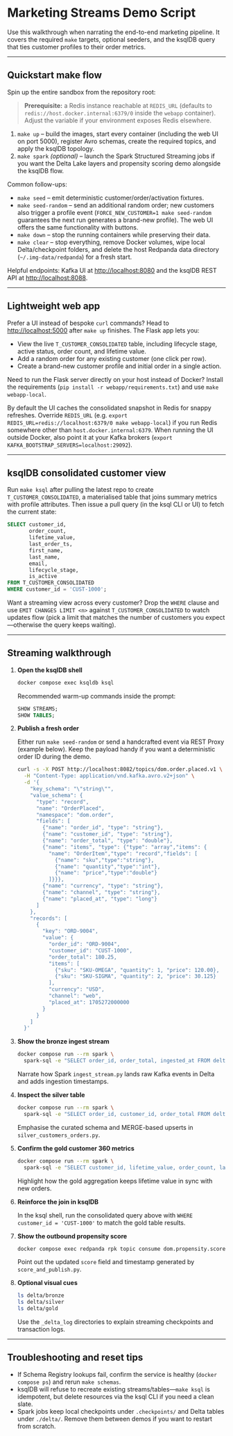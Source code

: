 # Marketing Streams Demo Script

Use this walkthrough when narrating the end-to-end marketing pipeline. It covers the required `make` targets, optional seeders, and the ksqlDB query that ties customer profiles to their order metrics.

---

## Quickstart make flow

Spin up the entire sandbox from the repository root:

> **Prerequisite:** a Redis instance reachable at `REDIS_URL` (defaults to `redis://host.docker.internal:6379/0` inside the `webapp` container). Adjust the variable if your environment exposes Redis elsewhere.

1. `make up` – build the images, start every container (including the web UI on port 5000), register Avro schemas, create the required topics, and apply the ksqlDB topology.
2. `make spark` *(optional)* – launch the Spark Structured Streaming jobs if you want the Delta Lake layers and propensity scoring demo alongside the ksqlDB flow.

Common follow-ups:

- `make seed` – emit deterministic customer/order/activation fixtures.
- `make seed-random` – send an additional random order; new customers also trigger a profile event (`FORCE_NEW_CUSTOMER=1 make seed-random` guarantees the next run generates a brand-new profile). The web UI offers the same functionality with buttons.
- `make down` – stop the running containers while preserving their data.
- `make clear` – stop everything, remove Docker volumes, wipe local Delta/checkpoint folders, and delete the host Redpanda data directory (`~/.img-data/redpanda`) for a fresh start.

Helpful endpoints: Kafka UI at <http://localhost:8080> and the ksqlDB REST API at <http://localhost:8088>.

---

## Lightweight web app

Prefer a UI instead of bespoke `curl` commands? Head to <http://localhost:5000> after `make up` finishes. The Flask app lets you:

- View the live `T_CUSTOMER_CONSOLIDATED` table, including lifecycle stage, active status, order count, and lifetime value.
- Add a random order for any existing customer (one click per row).
- Create a brand-new customer profile and initial order in a single action.

Need to run the Flask server directly on your host instead of Docker? Install the requirements (`pip install -r webapp/requirements.txt`) and use `make webapp-local`.

By default the UI caches the consolidated snapshot in Redis for snappy refreshes. Override `REDIS_URL` (e.g. `export REDIS_URL=redis://localhost:6379/0 make webapp-local`) if you run Redis somewhere other than `host.docker.internal:6379`.
When running the UI outside Docker, also point it at your Kafka brokers (`export KAFKA_BOOTSTRAP_SERVERS=localhost:29092`).

---

## ksqlDB consolidated customer view

Run `make ksql` after pulling the latest repo to create `T_CUSTOMER_CONSOLIDATED`, a materialised table that joins summary metrics with profile attributes. Then issue a pull query (in the ksql CLI or UI) to fetch the current state:

```sql
SELECT customer_id,
       order_count,
       lifetime_value,
       last_order_ts,
       first_name,
       last_name,
       email,
       lifecycle_stage,
       is_active
FROM T_CUSTOMER_CONSOLIDATED
WHERE customer_id = 'CUST-1000';
```

Want a streaming view across every customer? Drop the `WHERE` clause and use `EMIT CHANGES LIMIT <n>` against `T_CUSTOMER_CONSOLIDATED` to watch updates flow (pick a limit that matches the number of customers you expect—otherwise the query keeps waiting).

---

## Streaming walkthrough

1. **Open the ksqlDB shell**

   ```bash
   docker compose exec ksqldb ksql
   ```

   Recommended warm-up commands inside the prompt:

   ```sql
   SHOW STREAMS;
   SHOW TABLES;
   ```

2. **Publish a fresh order**

   Either run `make seed-random` or send a handcrafted event via REST Proxy (example below). Keep the payload handy if you want a deterministic order ID during the demo.

   ```bash
   curl -s -X POST http://localhost:8082/topics/dom.order.placed.v1 \
     -H "Content-Type: application/vnd.kafka.avro.v2+json" \
     -d '{
       "key_schema": "\"string\"",
       "value_schema": {
         "type": "record",
         "name": "OrderPlaced",
         "namespace": "dom.order",
         "fields": [
           {"name": "order_id", "type": "string"},
           {"name": "customer_id", "type": "string"},
           {"name": "order_total", "type": "double"},
           {"name": "items", "type": {"type": "array","items": {
             "name": "OrderItem","type": "record","fields": [
               {"name": "sku","type":"string"},
               {"name": "quantity","type":"int"},
               {"name": "price","type":"double"}
             ]}}},
           {"name": "currency", "type": "string"},
           {"name": "channel", "type": "string"},
           {"name": "placed_at", "type": "long"}
         ]
       },
       "records": [
         {
           "key": "ORD-9004",
           "value": {
             "order_id": "ORD-9004",
             "customer_id": "CUST-1000",
             "order_total": 180.25,
             "items": [
               {"sku": "SKU-OMEGA", "quantity": 1, "price": 120.00},
               {"sku": "SKU-SIGMA", "quantity": 2, "price": 30.125}
             ],
             "currency": "USD",
             "channel": "web",
             "placed_at": 1705272000000
           }
         }
       ]
     }'
   ```

3. **Show the bronze ingest stream**

   ```bash
   docker compose run --rm spark \
     spark-sql -e "SELECT order_id, order_total, ingested_at FROM delta.'./delta/bronze/order_placed' WHERE order_id = 'ORD-9004'"
   ```

   Narrate how Spark `ingest_stream.py` lands raw Kafka events in Delta and adds ingestion timestamps.

4. **Inspect the silver table**

   ```bash
   docker compose run --rm spark \
     spark-sql -e "SELECT order_id, customer_id, order_total FROM delta.'./delta/silver/customers_orders' WHERE order_id = 'ORD-9004'"
   ```

   Emphasise the curated schema and MERGE-based upserts in `silver_customers_orders.py`.

5. **Confirm the gold customer 360 metrics**

   ```bash
   docker compose run --rm spark \
     spark-sql -e "SELECT customer_id, lifetime_value, order_count, last_order_ts FROM delta.'./delta/gold/c360' WHERE customer_id = 'CUST-1000'"
   ```

   Highlight how the gold aggregation keeps lifetime value in sync with new orders.

6. **Reinforce the join in ksqlDB**

   In the ksql shell, run the consolidated query above with `WHERE customer_id = 'CUST-1000'` to match the gold table results.

7. **Show the outbound propensity score**

   ```bash
   docker compose exec redpanda rpk topic consume dom.propensity.score.v1 --num 1
   ```

   Point out the updated `score` field and timestamp generated by `score_and_publish.py`.

8. **Optional visual cues**

   ```bash
   ls delta/bronze
   ls delta/silver
   ls delta/gold
   ```

   Use the `_delta_log` directories to explain streaming checkpoints and transaction logs.

---

## Troubleshooting and reset tips

- If Schema Registry lookups fail, confirm the service is healthy (`docker compose ps`) and rerun `make schemas`.
- ksqlDB will refuse to recreate existing streams/tables—`make ksql` is idempotent, but delete resources via the ksql CLI if you need a clean slate.
- Spark jobs keep local checkpoints under `.checkpoints/` and Delta tables under `./delta/`. Remove them between demos if you want to restart from scratch.
